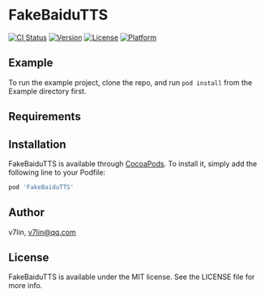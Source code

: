 # FakeBaiduTTS

[![CI Status](https://img.shields.io/travis/v7lin/FakeBaiduTTS.svg?style=flat)](https://travis-ci.org/v7lin/FakeBaiduTTS)
[![Version](https://img.shields.io/cocoapods/v/FakeBaiduTTS.svg?style=flat)](https://cocoapods.org/pods/FakeBaiduTTS)
[![License](https://img.shields.io/cocoapods/l/FakeBaiduTTS.svg?style=flat)](https://cocoapods.org/pods/FakeBaiduTTS)
[![Platform](https://img.shields.io/cocoapods/p/FakeBaiduTTS.svg?style=flat)](https://cocoapods.org/pods/FakeBaiduTTS)

## Example

To run the example project, clone the repo, and run `pod install` from the Example directory first.

## Requirements

## Installation

FakeBaiduTTS is available through [CocoaPods](https://cocoapods.org). To install
it, simply add the following line to your Podfile:

```ruby
pod 'FakeBaiduTTS'
```

## Author

v7lin, v7lin@qq.com

## License

FakeBaiduTTS is available under the MIT license. See the LICENSE file for more info.
